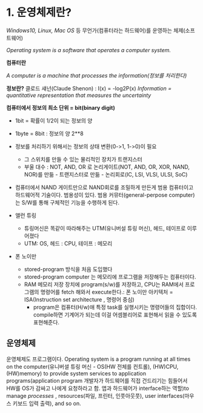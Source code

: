 <h1>1. 운영체제란?</h1>

*Windows10, Linux, Mac OS* 등 무언가(컴퓨터라는 하드웨어)를 운영하는 체제(소프트웨어)

*Operating system is a software that operates a computer system.*

**컴퓨터란** 

*A computer is a machine that processes the information(정보를 처리한다)*

**정보란?**
클로드 섀넌(Claude Shenon) : I(x) = -log2P(x)
*Information = quantitative representation that measures the uncertainty*

**컴퓨터에서 정보의 최소 단위 = bit(binary digit)**
- 1bit = 확률이 1/2이 되는 정보의 양
- 1byte = 8bit : 정보의 양 2**8
- 정보를 처리하기 위해서는 정보의 상태 변환(0->1, 1->0)이 필요
  - 그 스위치를 만들 수 있는 물리적인 장치가 트랜지스터
  - 부울 대수 : NOT, AND, OR 로 논리게이트(NOT, AND, OR, XOR, NAND, NOR)를 만듦 - 트랜지스터로 만듦 - 논리회로(IC, LSI, VLSI, ULSI, SoC)

- 컴퓨터에서 NAND 게이트만으로 NAND회로를 조밀하게 만든게 범용 컴퓨터이고 하드웨어적 기술이다. 범용성이 있다. 범용 커뮤터(general-perpose computer) 는 S/W를 통해 구체적인 기능을 수행하게 된다. 

- 앨런 튜링
  - 튜링머신은 똑같이 따라해주는 UTM(유니버설 튜링 머신), 헤드, 테이프로 이루어졌다
  - UTM: OS, 헤드 : CPU, 테이프 : 메모리
- 폰 노이만
  - stored-program 방식을 처음 도입했다
  - stored-program computer 는 메모리에 프로그램을 저장해두는 컴퓨터이다.
  - RAM 메모리 저장 장치에 program(s/w)를 저장하고, CPU는 RAM에서 프로그램의 명령어를 fetch 해와서 execute한다.: 폰 노이만 아키텍처 = ISA(Instruction set architecture , 명령어 중심)
    - program은 컴퓨터(H/w)애 특정 task를 실행시키는 명령어들의 집합이다. compile하면 기계어가 되는데 이걸 어셈블리어로 표현해서 읽을 수 있도록 표현해준다. 


**운영체제**
---
운영체제도 프로그램이다. Operating system is a program running at all times on the computer(유니버셜 튜링 머신 - OS(HW 전체를 컨트롤), (HW)CPU, (HW)memory) to provide system services to application programs(application program 개발자가 하드웨어를 직접 건드리기는 힘들어서 HW를 OS가 감싸고 나에게 요청하라고 함. 앱과 하드웨어가 interface하는 역할)to manage *processes* , resources(파일, 프린터, 인풋아웃풋), user interfaces(마우스 키보드 입력 출력), and so on.

